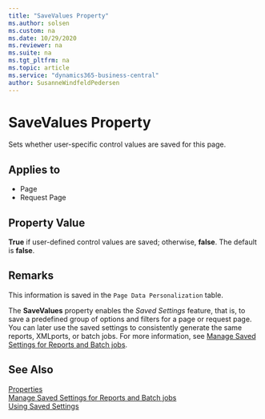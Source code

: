 ```yaml
---
title: "SaveValues Property"
ms.author: solsen
ms.custom: na
ms.date: 10/29/2020
ms.reviewer: na
ms.suite: na
ms.tgt_pltfrm: na
ms.topic: article
ms.service: "dynamics365-business-central"
author: SusanneWindfeldPedersen
---
```

[//]: # (START>DO_NOT_EDIT)
[//]: # (IMPORTANT:Do not edit any of the content between here and the END>DO_NOT_EDIT.)
[//]: # (Any modifications should be made in the .xml files in the ModernDev repo.)
# SaveValues Property
Sets whether user-specific control values are saved for this page.

## Applies to
-   Page
-   Request Page

[//]: # (IMPORTANT: END>DO_NOT_EDIT)

## Property Value  

**True** if user-defined control values are saved; otherwise, **false**. The default is **false**.  
  
## Remarks  

This information is saved in the `Page Data Personalization` table.  

The **SaveValues** property enables the *Saved Settings* feature, that is, to save a predefined group of options and filters for a page or request page. You can later use the saved settings to consistently generate the same reports, XMLports, or batch jobs. For more information, see [Manage Saved Settings for Reports and Batch jobs](https://docs.microsoft.com/dynamics365/business-central/reports-saving-reusing-settings).
  
## See Also

[Properties](devenv-properties.md)  
[Manage Saved Settings for Reports and Batch jobs](/business-central/reports-saving-reusing-settings)  
[Using Saved Settings](/business-central/ui-work-report#SavedSettings)